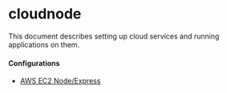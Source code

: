 # cloudnode

This document describes setting up cloud services and running applications on them.

#### Configurations

* [AWS EC2 Node/Express](./aws_ec2_node_express.md)



